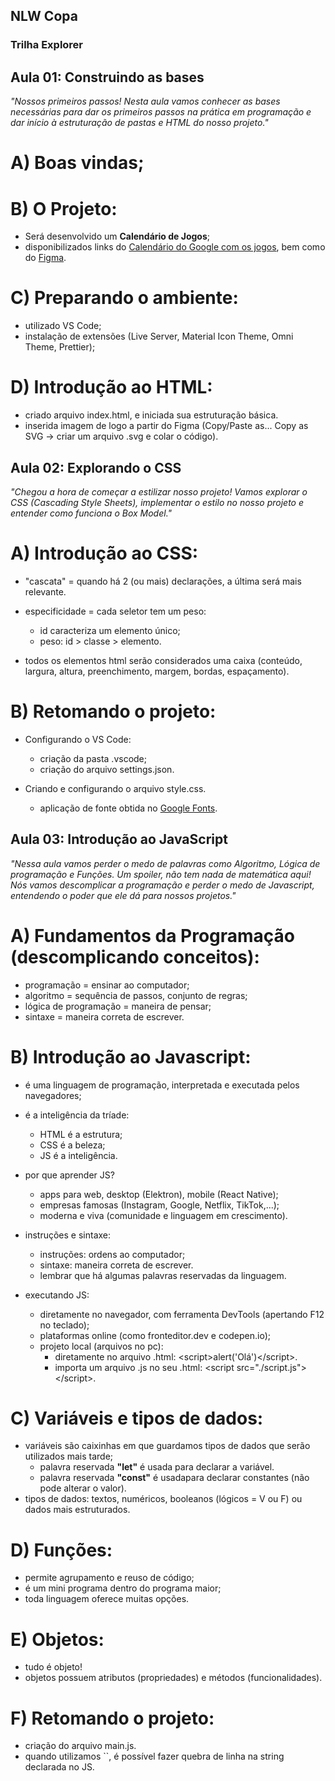 ## NLW Copa
### Trilha Explorer

## Aula 01: Construindo as bases

<em>"Nossos primeiros passos! Nesta aula vamos conhecer as bases necessárias para dar os primeiros passos na prática em programação e dar início à estruturação de pastas e HTML do nosso projeto."</em>

# A) Boas vindas;

# B) O Projeto:

- Será desenvolvido um <strong>Calendário de Jogos</strong>;
- disponibilizados links do <a href="https://www.google.com/search?q=copa+do+mundo+calend%C3%A1rio+&hl=en&sxsrf=ALiCzsZoKWNkDcZB5r6yUZ_gOOckX6sfew%3A1666552817096&ei=8ZNVY5S4BZHM1sQPhYyY8AI&ved=0ahUKEwjU9KWFiff6AhURppUCHQUGBi4Q4dUDCA8&uact=5&oq=copa+do+mundo+calend%C3%A1rio+&gs_lcp=Cgdnd3Mtd2l6EAMyBAgjECcyCAgAEIAEEMsBMggIABCABBDLATIICAAQgAQQywEyCAgAEIAEEMsBMggIABCABBDLATIGCAAQFhAeMgYIABAWEB4yBggAEBYQHjIGCAAQFhAeOgoIABBHENYEELADOg0IABDkAhDWBBCwAxgBSgQITRgBSgQIQRgASgQIRhgBUKgDWKgDYIkGaAFwAXgAgAGhAYgBoQGSAQMwLjGYAQCgAQHIAQ3AAQHaAQYIARABGAk&sclient=gws-wiz#sie=lg;/m/0fp_8fm;2;/m/030q7;mt;fp;1;;;">Calendário do Google com os jogos</a>, bem como do <a href="https://www.figma.com/file/eV90XQCnjnBjZX66TaJ8lY/Calend%C3%A1rio-de-Jogos-(Community)?node-id=0%3A1">Figma</a>.

# C) Preparando o ambiente:

- utilizado VS Code;
- instalação de extensões (Live Server, Material Icon Theme, Omni Theme, Prettier);

# D) Introdução ao HTML:

- criado arquivo index.html, e iniciada sua estruturação básica.
- inserida imagem de logo a partir do Figma (Copy/Paste as... Copy as SVG -> criar um arquivo .svg e colar o código).

## Aula 02: Explorando o CSS

<em>"Chegou a hora de começar a estilizar nosso projeto! Vamos explorar o CSS (Cascading Style Sheets), implementar o estilo no nosso projeto e entender como funciona o Box Model."</em>

# A) Introdução ao CSS:

- "cascata" = quando há 2 (ou mais) declarações, a última será mais relevante.
- especificidade = cada seletor tem um peso:

  - id caracteriza um elemento único;
  - peso: id > classe > elemento.

- todos os elementos html serão considerados uma caixa (conteúdo, largura, altura, preenchimento, margem, bordas, espaçamento).

# B) Retomando o projeto:

- Configurando o VS Code:

  - criação da pasta .vscode;
  - criação do arquivo settings.json.

- Criando e configurando o arquivo style.css.

  - aplicação de fonte obtida no <a href="https://fonts.google.com/">Google Fonts</a>.

## Aula 03: Introdução ao JavaScript

<em>"Nessa aula vamos perder o medo de palavras como Algoritmo, Lógica de programação e Funções. Um spoiler, não tem nada de matemática aqui! Nós vamos descomplicar a programação e perder o medo de Javascript, entendendo o poder que ele dá para nossos projetos."</em>

# A) Fundamentos da Programação (descomplicando conceitos):

- programação = ensinar ao computador;
- algoritmo = sequência de passos, conjunto de regras;
- lógica de programação = maneira de pensar;
- sintaxe = maneira correta de escrever.

# B) Introdução ao Javascript:

- é uma linguagem de programação, interpretada e executada pelos navegadores;
- é a inteligência da tríade:

  - HTML é a estrutura;
  - CSS é a beleza;
  - JS é a inteligência.

- por que aprender JS?

  - apps para web, desktop (Elektron), mobile (React Native);
  - empresas famosas (Instagram, Google, Netflix, TikTok,...);
  - moderna e viva (comunidade e linguagem em crescimento).

- instruções e sintaxe:

  - instruções: ordens ao computador;
  - sintaxe: maneira correta de escrever.
  - lembrar que há algumas palavras reservadas da linguagem.

- executando JS:

  - diretamente no navegador, com ferramenta DevTools (apertando F12 no teclado);
  - plataformas online (como fronteditor.dev e codepen.io);
  - projeto local (arquivos no pc):
    - diretamente no arquivo .html: &lt;script&gt;alert('Olá')&lt;/script&gt;.
    - importa um arquivo .js no seu .html: &lt;script src="./script.js"&gt;&lt;/script&gt;.

# C) Variáveis e tipos de dados:

- variáveis são caixinhas em que guardamos tipos de dados que serão utilizados mais tarde;
  - palavra reservada <strong>"let"</strong> é usada para declarar a variável.
  - palavra reservada <strong>"const"</strong> é usadapara declarar constantes (não pode alterar o valor).
- tipos de dados: textos, numéricos, booleanos (lógicos = V ou F) ou dados mais estruturados.

# D) Funções:

- permite agrupamento e reuso de código;
- é um mini programa dentro do programa maior;
- toda linguagem oferece muitas opções.

# E) Objetos:

- tudo é objeto!
- objetos possuem atributos (propriedades) e métodos (funcionalidades).

# F) Retomando o projeto:

- criação do arquivo main.js.
- quando utilizamos ``, é possível fazer quebra de linha na string declarada no JS.